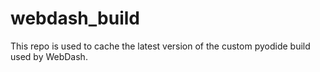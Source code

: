 # webdash_build
This repo is used to cache the latest version of the custom pyodide build used by WebDash.
